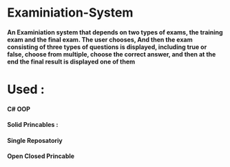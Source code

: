 # Examiniation-System
#### An Examiniation system that depends on two types of exams, the training exam and the final exam. The user chooses, And then the exam consisting of three types of questions is displayed, including true or false, choose from multiple, choose the correct answer, and then at the end the final result is displayed one of them  

# Used : 
#### C# OOP 
#### Solid Princables :
#### Single Reposatoriy
#### Open Closed Princable

